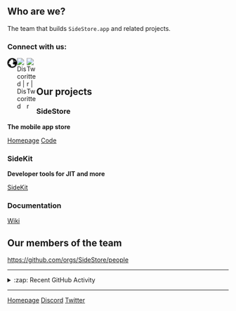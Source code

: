 <!-- 
Docs: How to use GitHub README and actions to auto-generate embedded content.
https://github.com/anuraghazra/github-readme-stats
https://www.youtube.com/watch?v=n6d4KHSKqGk
https://github.com/rahuldkjain/github-profile-readme-generator
 -->

## Who are we?

The team that builds `SideStore.app` and related projects.

### Connect with us:

<!--
[![Website](https://img.shields.io/website?label=sidestore.io&style=for-the-badge&url=https://sidestore.io)](https://sidestore.io)
[![Twitter Follow](https://img.shields.io/twitter/follow/sidestore_io?color=1DA1F2&logo=twitter&style=for-the-badge)](https://twitter.com/intent/follow?original_referer=https%3A%2F%2Fgithub.com%2Fsidestore&screen_name=sidestore)
[![GitHub Followers](https://img.shields.io/github/followers/sidestore?style=for-the-badge)]()
[![GitHub Sponsors](https://img.shields.io/github/sponsors/sidestore?style=for-the-badge
)]() 
-->

[<img align="left" alt="sidestore.io" width="22px" src="https://raw.githubusercontent.com/iconic/open-iconic/master/svg/globe.svg" />][website]
[<img align="left" alt="Discord | Discord" width="22px" src="https://cdn.jsdelivr.net/npm/simple-icons@v3/icons/discord.svg" />][discord]
[<img align="left" alt="Twitter | Twitter" width="22px" src="https://cdn.jsdelivr.net/npm/simple-icons@v3/icons/twitter.svg" />][twitter]

<br />
<br />

## Our projects

### SideStore

__The mobile app store__

[Homepage][website]
[Code][git.sidestore]

### SideKit

__Developer tools for JIT and more__

[SideKit][git.sidekit]

### Documentation

[Wiki][wiki]

## Our members of the team

https://github.com/orgs/SideStore/people

---

<details>
  <summary>:zap: Recent GitHub Activity</summary>

<!--START_SECTION:activity-->
1. ❗️ Closed issue [#1001](https://github.com/SideStore/SideStore/issues/1001) in [SideStore/SideStore](https://github.com/SideStore/SideStore)
2. 🗣 Commented on [#1001](https://github.com/SideStore/SideStore/issues/1001) in [SideStore/SideStore](https://github.com/SideStore/SideStore)
3. 🗣 Commented on [#1001](https://github.com/SideStore/SideStore/issues/1001) in [SideStore/SideStore](https://github.com/SideStore/SideStore)
4. ❗️ Opened issue [#1001](https://github.com/SideStore/SideStore/issues/1001) in [SideStore/SideStore](https://github.com/SideStore/SideStore)
5. 🗣 Commented on [#993](https://github.com/SideStore/SideStore/issues/993) in [SideStore/SideStore](https://github.com/SideStore/SideStore)
6. 🗣 Commented on [#169](https://github.com/SideStore/SideStore/issues/169) in [SideStore/SideStore](https://github.com/SideStore/SideStore)
7. 💪 Opened PR [#72](https://github.com/SideStore/sidestore.github.io/pull/72) in [SideStore/sidestore.github.io](https://github.com/SideStore/sidestore.github.io)
8. 🗣 Commented on [#998](https://github.com/SideStore/SideStore/issues/998) in [SideStore/SideStore](https://github.com/SideStore/SideStore)
9. 🗣 Commented on [#700](https://github.com/SideStore/SideStore/issues/700) in [SideStore/SideStore](https://github.com/SideStore/SideStore)
10. 🗣 Commented on [#998](https://github.com/SideStore/SideStore/issues/998) in [SideStore/SideStore](https://github.com/SideStore/SideStore)
11. ❗️ Opened issue [#998](https://github.com/SideStore/SideStore/issues/998) in [SideStore/SideStore](https://github.com/SideStore/SideStore)
12. 💪 Opened PR [#139](https://github.com/SideStore/SideStore-Docs/pull/139) in [SideStore/SideStore-Docs](https://github.com/SideStore/SideStore-Docs)
13. 🗣 Commented on [#955](https://github.com/SideStore/SideStore/issues/955) in [SideStore/SideStore](https://github.com/SideStore/SideStore)
14. ❗️ Opened issue [#997](https://github.com/SideStore/SideStore/issues/997) in [SideStore/SideStore](https://github.com/SideStore/SideStore)
15. ❌ Closed PR [#138](https://github.com/SideStore/SideStore-Docs/pull/138) in [SideStore/SideStore-Docs](https://github.com/SideStore/SideStore-Docs)
16. 🗣 Commented on [#65](https://github.com/SideStore/SideStore/issues/65) in [SideStore/SideStore](https://github.com/SideStore/SideStore)
17. ❗️ Closed issue [#978](https://github.com/SideStore/SideStore/issues/978) in [SideStore/SideStore](https://github.com/SideStore/SideStore)
18. 💪 Opened PR [#138](https://github.com/SideStore/SideStore-Docs/pull/138) in [SideStore/SideStore-Docs](https://github.com/SideStore/SideStore-Docs)
19. 🗣 Commented on [#131](https://github.com/SideStore/SideStore-Docs/issues/131) in [SideStore/SideStore-Docs](https://github.com/SideStore/SideStore-Docs)
20. 🗣 Commented on [#131](https://github.com/SideStore/SideStore-Docs/issues/131) in [SideStore/SideStore-Docs](https://github.com/SideStore/SideStore-Docs)
<!--END_SECTION:activity-->

</details>

---

[Homepage][patreon] [Discord][discord] [Twitter][twitter]

<!--
- [Patreon][patreon]
- [OpenCollective][opencollective]
- [YouTube][youtube]
-->

[website]: https://sidestore.io
[wiki]: https://wiki.sidestore.io
[twitter]: https://twitter.com/sidestore_io
[discord]: https://discord.gg/sidestore-949183273383395328
[youtube]: https://youtube.com/TODO
[patreon]: https://www.patreon.com/SideStore
[opencollective]: https://opencollective.com/TODO
[git.sidestore]: https://github.com/SideStore/SideStore/
[git.sidekit]: https://github.com/SideStore/SideKit

